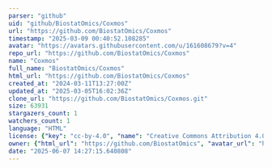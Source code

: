 ```yaml
---
parser: "github"
uid: "github/BiostatOmics/Coxmos"
url: "https://github.com/BiostatOmics/Coxmos"
timestamp: "2025-03-09 00:40:52.108285"
avatar: "https://avatars.githubusercontent.com/u/161608679?v=4"
repo_url: "https://github.com/BiostatOmics/Coxmos"
name: "Coxmos"
full_name: "BiostatOmics/Coxmos"
html_url: "https://github.com/BiostatOmics/Coxmos"
created_at: "2024-03-11T13:27:00Z"
updated_at: "2025-03-05T16:02:36Z"
clone_url: "https://github.com/BiostatOmics/Coxmos.git"
size: 63931
stargazers_count: 1
watchers_count: 1
language: "HTML"
license: {"key": "cc-by-4.0", "name": "Creative Commons Attribution 4.0 International", "spdx_id": "CC-BY-4.0", "url": "https://api.github.com/licenses/cc-by-4.0", "node_id": "MDc6TGljZW5zZTI1"}
owner: {"html_url": "https://github.com/BiostatOmics", "avatar_url": "https://avatars.githubusercontent.com/u/161608679?v=4", "login": "BiostatOmics", "type": "Organization"}
date: "2025-06-07 14:27:15.640808"
---
```

